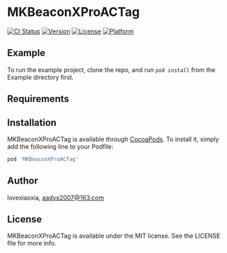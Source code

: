 # MKBeaconXProACTag

[![CI Status](https://img.shields.io/travis/lovexiaoxia/MKBeaconXProACTag.svg?style=flat)](https://travis-ci.org/lovexiaoxia/MKBeaconXProACTag)
[![Version](https://img.shields.io/cocoapods/v/MKBeaconXProACTag.svg?style=flat)](https://cocoapods.org/pods/MKBeaconXProACTag)
[![License](https://img.shields.io/cocoapods/l/MKBeaconXProACTag.svg?style=flat)](https://cocoapods.org/pods/MKBeaconXProACTag)
[![Platform](https://img.shields.io/cocoapods/p/MKBeaconXProACTag.svg?style=flat)](https://cocoapods.org/pods/MKBeaconXProACTag)

## Example

To run the example project, clone the repo, and run `pod install` from the Example directory first.

## Requirements

## Installation

MKBeaconXProACTag is available through [CocoaPods](https://cocoapods.org). To install
it, simply add the following line to your Podfile:

```ruby
pod 'MKBeaconXProACTag'
```

## Author

lovexiaoxia, aadyx2007@163.com

## License

MKBeaconXProACTag is available under the MIT license. See the LICENSE file for more info.
